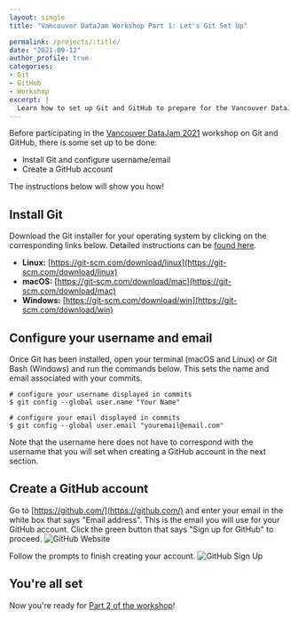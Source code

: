 ```yaml
---
layout: single
title: "Vancouver DataJam Workshop Part 1: Let's Git Set Up"

permalink: /projects/:title/
date: "2021-09-12"
author_profile: true
categories:
- Git
- GitHub
- Workshop
excerpt: |
  Learn how to set up Git and GitHub to prepare for the Vancouver DataJam workshop 📑
---
```


Before participating in the [Vancouver DataJam 2021](https://www.vancouverdatajam.ca/#home) workshop on Git and GitHub, there is some set up to be done:
* Install Git and configure username/email
* Create a GitHub account

The instructions below will show you how!

## Install Git
Download the Git installer for your operating system by clicking on the corresponding links below. Detailed instructions can be [found here](https://git-scm.com/book/en/v2/Getting-Started-Installing-Git).
* __Linux:__ [https://git-scm.com/download/linux](https://git-scm.com/download/linux)
* __macOS:__ [https://git-scm.com/download/mac](https://git-scm.com/download/mac)
* __Windows:__ [https://git-scm.com/download/win](https://git-scm.com/download/win)

## Configure your username and email
Once Git has been installed, open your terminal (macOS and Linux) or Git Bash (Windows) and run the commands below. This sets the name and email associated with your commits.
```
# configure your username displayed in commits
$ git config --global user.name "Your Name"
```

```
# configure your email displayed in commits
$ git config --global user.email "youremail@email.com"
```
Note that the username here does not have to correspond with the username that you will set when creating a GitHub account in the next section.

## Create a GitHub account
Go to [https://github.com/](https://github.com/) and enter your email in the white box that says "Email address". This is the email you will use for your GitHub account. Click the green button that says "Sign up for GitHub" to proceed.
![GitHub Website](..\..\assets\images\2021-09-12-git-github-workshop1\github-site.png)

Follow the prompts to finish creating your account.
![GitHub Sign Up](..\..\assets\images\2021-09-12-git-github-workshop1\github-sign-up.png)

## You're all set
Now you're ready for [Part 2 of the workshop](https://shannonhlo.github.io/projects/git-github-workshop2/)!